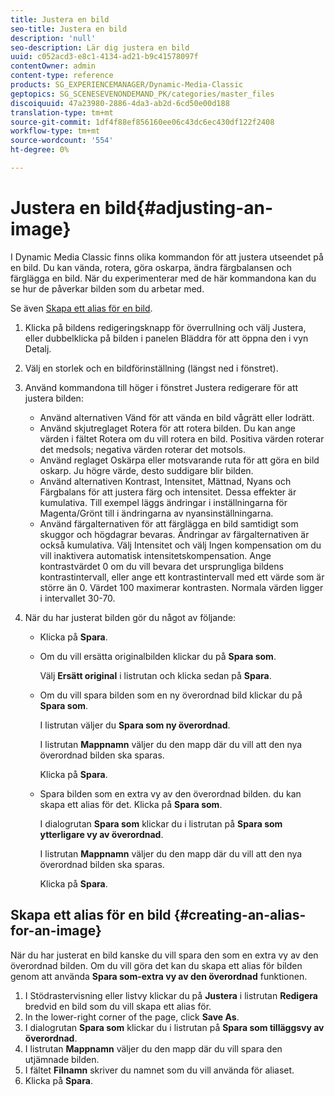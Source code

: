 ```yaml
---
title: Justera en bild
seo-title: Justera en bild
description: 'null'
seo-description: Lär dig justera en bild
uuid: c052acd3-e8c1-4134-ad21-b9c41578097f
contentOwner: admin
content-type: reference
products: SG_EXPERIENCEMANAGER/Dynamic-Media-Classic
geptopics: SG_SCENESEVENONDEMAND_PK/categories/master_files
discoiquuid: 47a23980-2886-4da3-ab2d-6cd50e00d188
translation-type: tm+mt
source-git-commit: 1df4f88ef856160ee06c43dc6ec430df122f2408
workflow-type: tm+mt
source-wordcount: '554'
ht-degree: 0%

---
```



# Justera en bild{#adjusting-an-image}

I Dynamic Media Classic finns olika kommandon för att justera utseendet på en bild. Du kan vända, rotera, göra oskarpa, ändra färgbalansen och färglägga en bild. När du experimenterar med de här kommandona kan du se hur de påverkar bilden som du arbetar med.

Se även [Skapa ett alias för en bild](adjusting-image.md#creating_an_alias_for_an_image).

1. Klicka på bildens redigeringsknapp för överrullning och välj Justera, eller dubbelklicka på bilden i panelen Bläddra för att öppna den i vyn Detalj.
1. Välj en storlek och en bildförinställning (längst ned i fönstret).
1. Använd kommandona till höger i fönstret Justera redigerare för att justera bilden:

   * Använd alternativen Vänd för att vända en bild vågrätt eller lodrätt.
   * Använd skjutreglaget Rotera för att rotera bilden. Du kan ange värden i fältet Rotera om du vill rotera en bild. Positiva värden roterar det medsols; negativa värden roterar det motsols.
   * Använd reglaget Oskärpa eller motsvarande ruta för att göra en bild oskarp. Ju högre värde, desto suddigare blir bilden.
   * Använd alternativen Kontrast, Intensitet, Mättnad, Nyans och Färgbalans för att justera färg och intensitet. Dessa effekter är kumulativa. Till exempel läggs ändringar i inställningarna för Magenta/Grönt till i ändringarna av nyansinställningarna.
   * Använd färgalternativen för att färglägga en bild samtidigt som skuggor och högdagrar bevaras. Ändringar av färgalternativen är också kumulativa. Välj Intensitet och välj Ingen kompensation om du vill inaktivera automatisk intensitetskompensation. Ange kontrastvärdet 0 om du vill bevara det ursprungliga bildens kontrastintervall, eller ange ett kontrastintervall med ett värde som är större än 0. Värdet 100 maximerar kontrasten. Normala värden ligger i intervallet 30-70.

1. När du har justerat bilden gör du något av följande:

   * Klicka på **Spara**.
   * Om du vill ersätta originalbilden klickar du på **Spara som**.

      Välj **Ersätt original** i listrutan och klicka sedan på **Spara**.

   * Om du vill spara bilden som en ny överordnad bild klickar du på **Spara som**.

      I listrutan väljer du **Spara som ny överordnad**.

      I listrutan **Mappnamn** väljer du den mapp där du vill att den nya överordnad bilden ska sparas.

      Klicka på **Spara**.

   * Spara bilden som en extra vy av den överordnad bilden. du kan skapa ett alias för det. Klicka på **Spara som**.

      I dialogrutan **Spara som** klickar du i listrutan på **Spara som ytterligare vy av överordnad**.

      I listrutan **Mappnamn** väljer du den mapp där du vill att den nya överordnad bilden ska sparas.

      Klicka på **Spara**.

## Skapa ett alias för en bild {#creating-an-alias-for-an-image}

När du har justerat en bild kanske du vill spara den som en extra vy av den överordnad bilden. Om du vill göra det kan du skapa ett alias för bilden genom att använda **Spara som-extra vy av den överordnad** funktionen.

1. I Stödrastervisning eller listvy klickar du på **Justera** i listrutan **Redigera** bredvid en bild som du vill skapa ett alias för.
1. In the lower-right corner of the page, click **Save As**.
1. I dialogrutan **Spara som** klickar du i listrutan på **Spara som tilläggsvy av överordnad**.
1. I listrutan **Mappnamn** väljer du den mapp där du vill spara den utjämnade bilden.
1. I fältet **Filnamn** skriver du namnet som du vill använda för aliaset.
1. Klicka på **Spara**.

